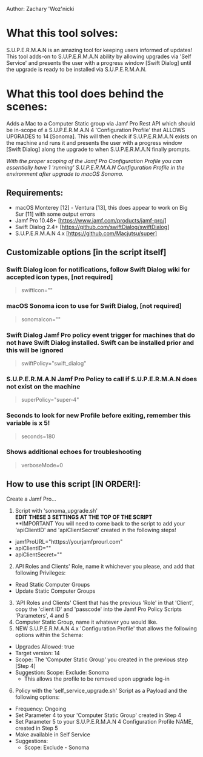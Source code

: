 Author: Zachary 'Woz'nicki

# What this tool solves:
S.U.P.E.R.M.A.N is an amazing tool for keeping users informed of updates! This tool adds-on to S.U.P.E.R.M.A.N ability by allowing upgrades via 'Self Service' and 
presents the user with a progress window [Swift Dialog] until the upgrade is ready to be installed via S.U.P.E.R.M.A.N.

# What this tool does behind the scenes:
Adds a Mac to a Computer Static group via Jamf Pro Rest API which should be in-scope of a S.U.P.E.R.M.A.N 4 'Configuration Profile' that ALLOWS UPGRADES to 14 [Sonoma]. 
This will then check if S.U.P.E.R.M.A.N exists on the machine and runs it and presents the user with a progress window [Swift Dialog] along the upgrade to when S.U.P.E.R.M.A.N finally prompts.

_With the proper scoping of the Jamf Pro Configuration Profile you can essentially have 1 'running' S.U.P.E.R.M.A.N Configuration Profile in the environment after upgrade to macOS Sonoma._

## Requirements:
+ macOS Monterey [12] - Ventura [13], this does appear to work on Big Sur [11] with some output errors
+ Jamf Pro 10.48+ [https://www.jamf.com/products/jamf-pro/]
+ Swift Dialog 2.4+ [https://github.com/swiftDialog/swiftDialog]
+ S.U.P.E.R.M.A.N 4.x [https://github.com/Macjutsu/super]

## Customizable options [in the script itself]
### Swift Dialog icon for notifications, follow Swift Dialog wiki for accepted icon types, [not required]
> swiftIcon=""
### macOS Sonoma icon to use for Swift Dialog, [not required]
> sonomaIcon=""
### Swift Dialog Jamf Pro policy event trigger for machines that do not have Swift Dialog installed. Swift can be installed prior and this will be ignored
> swiftPolicy="swift_dialog"
### S.U.P.E.R.M.A.N Jamf Pro Policy to call if S.U.P.E.R.M.A.N does not exist on the machine
> superPolicy="super-4"
### Seconds to look for new Profile before exiting, remember this variable is x 5!
> seconds=180
### Shows additional echoes for troubleshooting
> verboseMode=0

## How to use this script [IN ORDER!]:
Create a Jamf Pro...
1. Script with 'sonoma_upgrade.sh'<br>
**EDIT THESE 3 SETTINGS AT THE TOP OF THE SCRIPT**<br>
**IMPORTANT You will need to come back to the script to add your 'apiClientID' and 'apiClientSecret' created in the following steps!<br>
  - jamfProURL="htttps://yourjamfprourl.com"
  - apiClientID=""
  - apiClientSecret=""
2. API Roles and Clients' Role, name it whichever you please, and add that following Privileges:
  - Read Static Computer Groups
  - Update Static Computer Groups
3. 'API Roles and Clients' Client that has the previous 'Role' in that 'Client', copy the 'client ID' and 'passcode' into the Jamf Pro Policy Scripts 'Parameters', 4 and 5
4. Computer Static Group, name it whatever you would like.
5. NEW S.U.P.E.R.M.A.N 4.x 'Configuration Profile' that allows the following options within the Schema:
  - Upgrades Allowed: true
  - Target version: 14
  - Scope: The 'Computer Static Group' you created in the previous step [Step 4]
  - Suggestion: Scope: Exclude: Sonoma
    - This allows the profile to be removed upon upgrade log-in
6. Policy with the 'self_service_upgrade.sh' Script as a Payload and the following options:
  - Frequency: Ongoing
  - Set Parameter 4 to your 'Computer Static Group' created in Step 4
  - Set Parameter 5 to your S.U.P.E.R.M.A.N 4 Configuration Profile NAME, created in Step 5
  - Make available in Self Service
  - Suggestions:
    - Scope: Exclude - Sonoma
